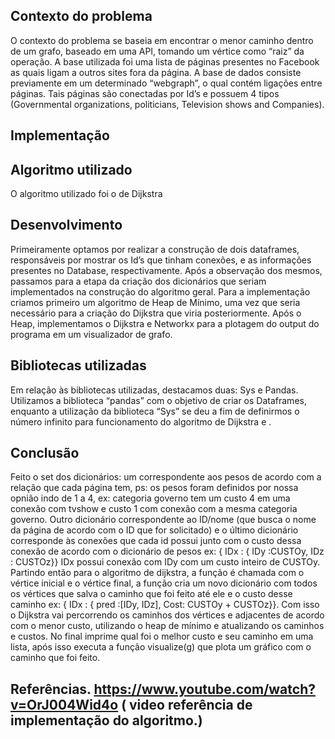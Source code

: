 ## Contexto do problema
O contexto do problema se baseia em encontrar o menor caminho dentro de um grafo, baseado em uma API, tomando um vértice como “raiz” da operação. A base utilizada foi uma lista de páginas presentes no Facebook as quais ligam a outros sites fora da página. A base de dados consiste previamente em um determinado “webgraph”, o qual contém ligações entre páginas. Tais páginas são conectadas por Id’s e possuem 4 tipos (Governmental organizations, politicians, Television shows and Companies). 

## Implementação
## Algoritmo utilizado
O algoritmo utilizado foi o de Dijkstra
## Desenvolvimento
Primeiramente optamos por realizar a construção de dois dataframes, responsáveis por mostrar os Id’s que tinham conexões, e as informações presentes no Database, respectivamente. Após a observação dos mesmos, passamos para a etapa da criação dos dicionários que seriam implementados na construção do algoritmo geral. Para a implementação criamos primeiro um algoritmo de Heap de Mínimo, uma vez que seria necessário para a criação do Dijkstra que viria posteriormente. Após o Heap, implementamos o Dijkstra e Networkx para a plotagem do output do programa em um  visualizador de grafo.
## Bibliotecas utilizadas
Em relação às bibliotecas utilizadas, destacamos duas: Sys e Pandas. Utilizamos a biblioteca “pandas” com o objetivo de criar os Dataframes, enquanto a utilização da biblioteca “Sys” se deu a fim de definirmos o número infinito para funcionamento do algoritmo de Dijkstra e . 
## Conclusão
Feito o set dos dicionários: um correspondente aos pesos de acordo com a relação que cada página tem, ps: os pesos foram definidos por nossa opnião indo de 1 a 4, ex: categoria governo tem um custo 4 em uma conexão com tvshow e custo 1 com conexão com a mesma categoria governo. Outro dicionário correspondente ao ID/nome (que busca o nome da página de acordo com o ID que for solicitado) e o último dicionário corresponde às conexões que cada id possui junto com o custo dessa conexão de acordo com o dicionário de pesos ex: { IDx : { IDy :CUSTOy, IDz : CUSTOz}} IDx possui conexão com IDy com um custo inteiro de CUSTOy. Partindo então para o algoritmo de dijkstra, a função é chamada com o vértice inicial e o vértice final, a função cria um novo dicionário com todos os vértices que salva o caminho que foi feito até ele e o custo desse caminho ex:  { IDx : { pred :[IDy, IDz], Cost: CUSTOy + CUSTOz}}. Com isso o Dijkstra vai percorrendo os caminhos dos vértices e adjacentes de acordo com o menor custo, utilizando o heap de mínimo e atualizando os caminhos e custos. No final imprime qual foi o melhor custo e seu caminho em uma lista, após isso executa a função visualize(g)  que plota um gráfico com o caminho que foi feito.
	

## Referências. https://www.youtube.com/watch?v=OrJ004Wid4o ( video referência de implementação do algoritmo.)

